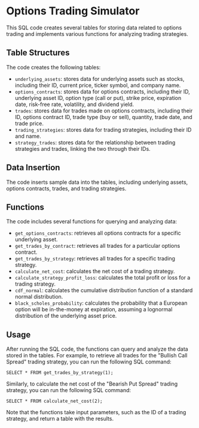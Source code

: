 # Options Trading Simulator

This SQL code creates several tables for storing data related to options trading and implements various functions for analyzing trading strategies.

## Table Structures
The code creates the following tables:

* `underlying_assets`: stores data for underlying assets such as stocks, including their ID, current price, ticker symbol, and company name.
* `options_contracts`: stores data for options contracts, including their ID, underlying asset ID, option type (call or put), strike price, expiration date, risk-free rate, volatility, and dividend yield.
* `trades`: stores data for trades made on options contracts, including their ID, options contract ID, trade type (buy or sell), quantity, trade date, and trade price.
* `trading_strategies`: stores data for trading strategies, including their ID and name.
* `strategy_trades`: stores data for the relationship between trading strategies and trades, linking the two through their IDs.

## Data Insertion
The code inserts sample data into the tables, including underlying assets, options contracts, trades, and trading strategies.

## Functions
The code includes several functions for querying and analyzing data:

* `get_options_contracts`: retrieves all options contracts for a specific underlying asset.
* `get_trades_by_contract`: retrieves all trades for a particular options contract.
* `get_trades_by_strategy`: retrieves all trades for a specific trading strategy.
* `calculate_net_cost`: calculates the net cost of a trading strategy.
* `calculate_strategy_profit_loss`: calculates the total profit or loss for a trading strategy.
* `cdf_normal`: calculates the cumulative distribution function of a standard normal distribution.
* `black_scholes_probability`: calculates the probability that a European option will be in-the-money at expiration, assuming a lognormal distribution of the underlying asset price.

## Usage
After running the SQL code, the functions can query and analyze the data stored in the tables. For example, to retrieve all trades for the "Bullish Call Spread" trading strategy, you can run the following SQL command:
```
SELECT * FROM get_trades_by_strategy(1);
```
Similarly, to calculate the net cost of the "Bearish Put Spread" trading strategy, you can run the following SQL command:
```
SELECT * FROM calculate_net_cost(2);
```
Note that the functions take input parameters, such as the ID of a trading strategy, and return a table with the results.
